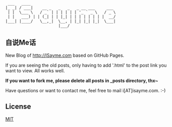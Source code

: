      ___   ____                                     
    |_ _| / ___|    __ _   _   _   _ __ ___     ___ 
     | |  \___ \   / _` | | | | | | '_ ` _ \   / _ \
     | |   ___) | | (_| | | |_| | | | | | | | |  __/
    |___| |____/   \__,_|  \__, | |_| |_| |_|  \___|
                           |___/                             
## 自说Me话 ##
New Blog of <http://ISayme.com> based on GitHub Pages.

If you are seeing the old posts, only having to add '.html' to the post link you want to view. All works well.

**If you want to fork me, please delete all posts in _posts directory, thx~**

Have questions or want to contact me, feel free to mail i[AT]isayme.com. :-)

## License
[MIT](http://opensource.org/licenses/MIT)
